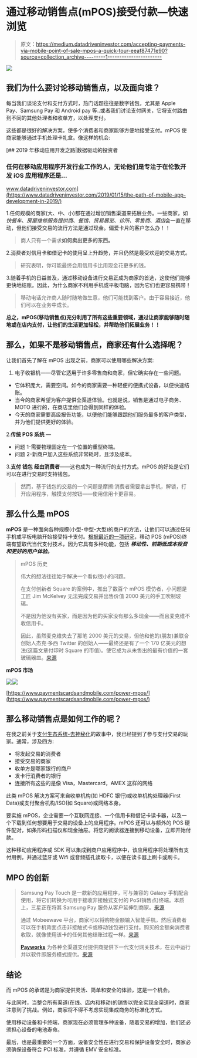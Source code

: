 # 通过移动销售点(mPOS)接受付款—快速浏览

> 原文：<https://medium.datadriveninvestor.com/accepting-payments-via-mobile-point-of-sale-mpos-a-quick-tour-eeaf87471e90?source=collection_archive---------1----------------------->

![](img/5e363ae064074317483b2f5ec11fe528.png)

## 我们为什么要讨论移动销售点，以及面向谁？

每当我们谈论支付和支付方式时，热门话题往往是数字钱包，尤其是 Apple Pay、Samsung Pay 和 Android pay 等..或者我们讨论支付网关，它将支付路由到不同的其他处理者和收单方，以处理支付。

这些都是很好的解决方案，使多个消费者和商家能够方便地接受支付。mPOS 使商家能够通过手机处理卡礼盒。像这样的机会:

[](https://www.datadriveninvestor.com/2019/01/15/the-path-of-mobile-app-development-in-2019/) [## 2019 年移动应用开发之路|数据驱动的投资者

### 任何在移动应用程序开发行业工作的人，无论他们是专注于在伦敦开发 iOS 应用程序还是…

www.datadriveninvestor.com](https://www.datadriveninvestor.com/2019/01/15/the-path-of-mobile-app-development-in-2019/) 

1.任何规模的商家(大、中、小)都在通过增加销售渠道来拓展业务。一些商家，如*快餐车、房屋维修服务提供商、餐馆、贸易展览、诊所、零售商、酒店*会一直在移动，但他们接受交易的流行方法是通过现金。偏爱卡片的客户怎么办！！

> 商人只有一个需求**如何卖出更多的东西。**

2.消费者对信用卡和借记卡的使用呈上升趋势，并且仍然是最受欢迎的交易方式。

> 研究表明，你可能最终会用信用卡比用现金花更多的钱。

3.随着手机的日益普及，通过移动设备进行交易正成为商家的首选，这使他们能够更快地结账。因此，为什么商家不利用手机或平板电脑，因为它们也更容易携带！

> 移动电话允许商人随时随地做生意，他们可能找到客户。由于容易接近，他们可以在业务中成长。

**总之，mPOS(移动销售点)充分利用了所有这些重要领域，通过让商家能够随时随地或在店内支付，让他们的生活更加轻松，并帮助他们拓展业务！！**

## 那么，如果不是移动销售点，商家还有什么选择呢？

让我们首先了解在 mPOS 出现之前，商家可以使用哪些解决方案:

1.  电子收银机——尽管它适用于许多零售商和商家，但它确实存在一些问题。

*   它体积庞大，需要空间。如今的商家需要一种轻便的便携式设备，以便快速结账。
*   当今的商家希望为客户提供全渠道体验。也就是说，销售是通过电子商务、MOTO 进行的，在商店里他们会得到同样的体验。
*   今天的商家需要高级报告功能，以便他们能够跟踪他们服务最多的客户类型，并为他们提供更好的体验。

2.**传统 POS 系统** —

*   问题 1-需要物理固定在一个位置的重型终端。
*   问题 2-新商户加入这些系统非常耗时，且涉及成本。

3.**支付** **钱包** **经由消费者**——这也成为一种流行的支付方式。mPOS 的好处是它们可以在进行交易时支持钱包。

> 然而，基于钱包的交易的一个问题是摩擦:消费者需要拿出手机，解锁，打开应用程序，触摸支付按钮——使用信用卡更容易。

## **那么什么是 mPOS**

**mPOS** 是一种面向各种规模(小型-中型-大型)的商户的方法，让他们可以通过任何手机或平板电脑开始接受持卡支付。[根据最近的一项研究](https://en.wikipedia.org/wiki/Point_of_sale)，移动 POS (mPOS)终端有望取代当代支付技术，因为它具有多种功能，包括 ***移动性、前期低成本投资和更好的用户体验。***

> mPOS 历史
> 
> 伟大的想法往往始于解决一个看似很小的问题。
> 
> 在支付创新者 Square 的案例中，推出了数百个 mPOS 模仿者，小问题是工匠 Jim McKelvey 无法完成交易并出售价值 2000 美元的手工吹制玻璃。
> 
> 不是因为他没有买家，而是因为他的买家没有那么多现金——而且麦克维不收信用卡。
> 
> 因此，虽然麦克维失去了那笔 2000 美元的交易，但他和他的(朋友)兼联合创始人杰克·多西 Twitter 的创始人——最终还是有了一个 170 亿美元的想法(这篇文章付印时 Square 的市值)。使它成为从未售出的最有价值的一套玻璃器皿。[来源](https://www.pymnts.com/mpos-tracker/2017/square-jack-dorsey-cash-capital-first-data-vantiv-paypal-uk-apple-pay-debit-pymnts-mpos-tracker-mobile-payments-mobile-point-of-sale/)

**mPOS 市场**

![](img/0e3131d22bdb915eb30ce620d0b2b8e5.png)![](img/916d6ae86ee54097599a8d9549e630c7.png)

[https://www.paymentscardsandmobile.com/power-mpos/](https://www.paymentscardsandmobile.com/power-mpos/)

## 那么移动销售点是如何工作的呢？

在我之前关于[支付生态系统-去神秘化](https://medium.com/datadriveninvestor/payment-ecosystem-demystified-beaa08d85959)的故事中，我已经提到了参与支付交易的玩家。通常，涉及四方:

*   将发起交易的消费者
*   接受交易的商家
*   收单方是哪家银行的商户
*   发卡行消费者的银行
*   连接所有这些的是像 Visa，Mastercard，AMEX 这样的网络

此类 mPOS 解决方案可来自收单机构(如 HDFC 银行)或收单机构处理器(First Data)或支付聚合机构/ISO(如 Square)或网络本身。

要实施 mPOS，企业需要一个互联网连接、一个信用卡和借记卡读卡器，以及一个下载到任何想要用于交易的设备上的应用程序。mPOS 还可以与额外的 POS 硬件配对，如条形码扫描仪和现金抽屉。将您的阅读器连接到移动设备，立即开始付款。

这种移动应用程序或 SDK 可以集成到商户应用程序中，该应用程序将处理所有支付用例，并通过蓝牙或 Wifi 或音频插孔读取卡，以便在读卡器上刷卡或刷卡。

## MPO 的创新

> Samsung Pay Touch 是一款新的应用程序，可与兼容的 Galaxy 手机配合使用，将它们转换为可用于接收非接触式支付的 PoS(销售点)终端。本质上，三星正在将其 Samsung Pay 服务从客户延伸到商家。[来源](https://en.businesstimes.cn/articles/116346/20190801/your-galaxy-phone-turns-into-a-payment-terminal-with-samsung-pay-touch.htm)
> 
> 通过 Mobeewave 平台，商家可以将购物金额输入智能手机，然后消费者可以在手机背面点击非接触式卡或移动钱包进行支付。购买的金额向消费者收取，就像使用该卡的任何其他结账过程一样。[来源](https://www.pymnts.com/news/pos-innovation/2018/contactless-card-payment-acceptance-technology/)
> 
> [**Payworks**](http://payworks.com/) 为各种全渠道支付提供商提供下一代支付网关技术，在云中运行并以软件即服务模式提供。[来源](https://www.pymnts.com/news/payment-methods/2018/payworks-funding-pos-technology-omnichannel/)

## 结论

而 mPOS 的承诺是为商家提供灵活、简单和安全的体验，这是一个机会。

与此同时，当整合所有渠道(在线、店内和移动)的销售以完全实现全渠道时，商家注意到了挑战。例如，商家将不得不考虑实现集成商务的标准化方式。

使用移动设备和卡终端，商家现在必须管理多种设备，随着交易的增加，他们还必须担心设备的电池寿命。

最后，也是最重要的一个方面，设备安全性在进行交易和保护设备安全时，商家必须确保设备符合 PCI 标准，并遵循 EMV 安全标准。